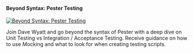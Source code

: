 ﻿#### Beyond Syntax: Pester Testing

[![Beyond Syntax: Pester Testing](https://i1.ytimg.com/vi/0fFrWIxVDl0/hqdefault.jpg "Beyond Syntax: Pester Testing")](https://www.youtube.com/watch?v=0fFrWIxVDl0)

Join Dave Wyatt and go beyond the syntax of Pester with a deep dive on Unit Testing vs Integration / Acceptance Testing. Receive guidance on how to use Mocking and what to look for when creating testing scripts.


